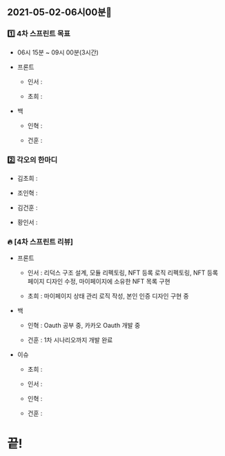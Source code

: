 ## 2021-05-02-06시00분🌟

### 1️⃣ 4차 스프린트 목표

* 06시 15분 ~ 09시 00분(3시간)

* 프론트

    * 인서 : 

    * 초희 : 

* 백

    * 인혁 : 

    * 건훈 : 

### 2️⃣ 각오의 한마디

* 김초희 : 

* 조인혁 : 

* 김건훈 : 

* 황인서 : 

### 🔥 [4차 스프린트 리뷰]

* 프론트

    * 인서 : 리덕스 구조 설계, 모듈 리펙토링, NFT 등록 로직 리펙토링, NFT 등록 페이지 디자인 수정, 마이페이지에 소유한 NFT 목록 구현

    * 초희 : 마이페이지 상태 관리 로직 작성, 본인 인증 디자인 구현 중

* 백

    * 인혁 : Oauth 공부 중, 카카오 Oauth 개발 중

    * 건훈 : 1차 시나리오까지 개발 완료

* 이슈

    * 초희 : 

    * 인서 : 

    * 인혁 : 

    * 건훈 : 

# 끝!